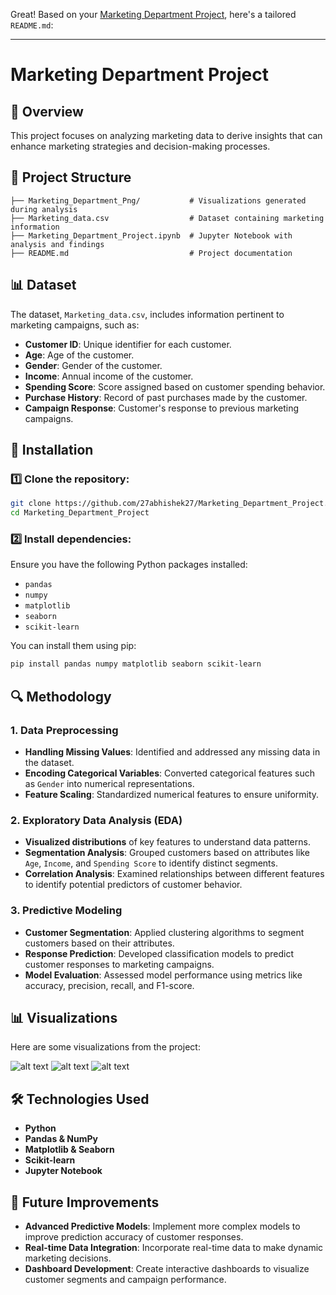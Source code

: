 Great! Based on your [Marketing Department Project](https://github.com/27abhishek27/Marketing_Department_Project), here's a tailored `README.md`:

---

# Marketing Department Project

## 📌 Overview

This project focuses on analyzing marketing data to derive insights that can enhance marketing strategies and decision-making processes.

## 📂 Project Structure

```
├── Marketing_Department_Png/           # Visualizations generated during analysis
├── Marketing_data.csv                  # Dataset containing marketing information
├── Marketing_Department_Project.ipynb  # Jupyter Notebook with analysis and findings
├── README.md                           # Project documentation
```

## 📊 Dataset

The dataset, `Marketing_data.csv`, includes information pertinent to marketing campaigns, such as:

- **Customer ID**: Unique identifier for each customer.
- **Age**: Age of the customer.
- **Gender**: Gender of the customer.
- **Income**: Annual income of the customer.
- **Spending Score**: Score assigned based on customer spending behavior.
- **Purchase History**: Record of past purchases made by the customer.
- **Campaign Response**: Customer's response to previous marketing campaigns.

## 🚀 Installation

### 1️⃣ Clone the repository:

```bash
git clone https://github.com/27abhishek27/Marketing_Department_Project.git
cd Marketing_Department_Project
```

### 2️⃣ Install dependencies:

Ensure you have the following Python packages installed:

- `pandas`
- `numpy`
- `matplotlib`
- `seaborn`
- `scikit-learn`

You can install them using pip:

```bash
pip install pandas numpy matplotlib seaborn scikit-learn
```

## 🔍 Methodology

### 1. **Data Preprocessing**

- **Handling Missing Values**: Identified and addressed any missing data in the dataset.
- **Encoding Categorical Variables**: Converted categorical features such as `Gender` into numerical representations.
- **Feature Scaling**: Standardized numerical features to ensure uniformity.

### 2. **Exploratory Data Analysis (EDA)**

- **Visualized distributions** of key features to understand data patterns.
- **Segmentation Analysis**: Grouped customers based on attributes like `Age`, `Income`, and `Spending Score` to identify distinct segments.
- **Correlation Analysis**: Examined relationships between different features to identify potential predictors of customer behavior.

### 3. **Predictive Modeling**

- **Customer Segmentation**: Applied clustering algorithms to segment customers based on their attributes.
- **Response Prediction**: Developed classification models to predict customer responses to marketing campaigns.
- **Model Evaluation**: Assessed model performance using metrics like accuracy, precision, recall, and F1-score.

## 📊 Visualizations

Here are some visualizations from the project:

  ![alt text](https://github.com/27abhishek27/Marketing_Department_Project/blob/main/Marketing%20Department%20Project%20Png/heatmap.png)
  ![alt text](https://github.com/27abhishek27/Marketing_Department_Project/blob/main/Marketing%20Department%20Project%20Png/plt%20figure.png)
  ![alt text](https://github.com/27abhishek27/Marketing_Department_Project/blob/main/Marketing%20Department%20Project%20Png/scatter.png)

## 🛠️ Technologies Used

- **Python**
- **Pandas & NumPy**
- **Matplotlib & Seaborn**
- **Scikit-learn**
- **Jupyter Notebook**

## 📌 Future Improvements

- **Advanced Predictive Models**: Implement more complex models to improve prediction accuracy of customer responses.
- **Real-time Data Integration**: Incorporate real-time data to make dynamic marketing decisions.
- **Dashboard Development**: Create interactive dashboards to visualize customer segments and campaign performance.


